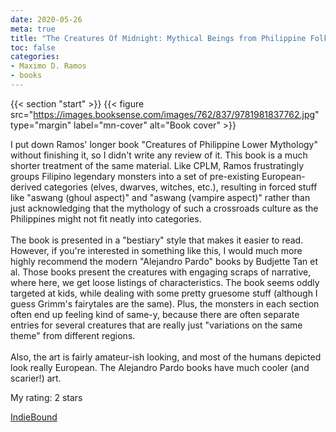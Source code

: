 ```yaml
---
date: 2020-05-26
meta: true
title: "The Creatures Of Midnight: Mythical Beings from Philippine Folklore: Volume 4"
toc: false
categories:
- Maximo D. Ramos
- books
---
```


{{< section "start" >}}
{{< figure src="https://images.booksense.com/images/762/837/9781981837762.jpg" type="margin" label="mn-cover" alt="Book cover" >}}

I put down Ramos' longer book "Creatures of Philippine Lower Mythology" without finishing it, so I didn't write any review of it. This book is a much shorter treatment of the same material. Like CPLM, Ramos frustratingly groups Filipino legendary monsters into a set of pre-existing European-derived categories (elves, dwarves, witches, etc.), resulting in forced stuff like "aswang (ghoul aspect)" and "aswang (vampire aspect)" rather than just acknowledging that the mythology of such a crossroads culture as the Philippines might not fit neatly into categories.<br /><br />The book is presented in a "bestiary" style that makes it easier to read. However, if you're interested in something like this, I would much more highly recommend the modern "Alejandro Pardo" books by Budjette Tan et al. Those books present the creatures with engaging scraps of narrative, where here, we get loose listings of characteristics. The book seems oddly targeted at kids, while dealing with some pretty gruesome stuff (although I guess Grimm's fairytales are the same). Plus, the monsters in each section often end up feeling kind of same-y, because there are often separate entries for several creatures that are really just "variations on the same theme" from different regions.<br /><br />Also, the art is fairly amateur-ish looking, and most of the humans depicted look really European. The Alejandro Pardo books have much cooler (and scarier!) art.

My rating: 2 stars  

[IndieBound](https://www.indiebound.org/book/9781981837762)
